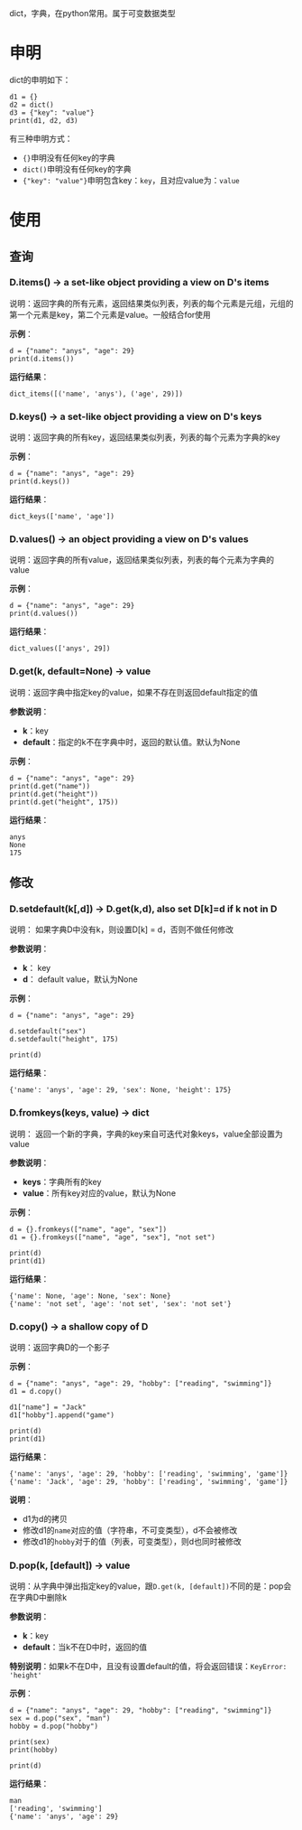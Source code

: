 dict，字典，在python常用。属于可变数据类型
# 申明

dict的申明如下：

```
d1 = {}
d2 = dict()
d3 = {"key": "value"}
print(d1, d2, d3)

```

有三种申明方式：
* ```{}```申明没有任何key的字典
* ```dict()```申明没有任何key的字典
* ```{"key": "value"}```申明包含key：```key```，且对应value为：```value```

# 使用
## 查询
### D.items() -> a set-like object providing a view on D's items

说明：返回字典的所有元素，返回结果类似列表，列表的每个元素是元组，元组的第一个元素是key，第二个元素是value。一般结合for使用

**示例**：

```
d = {"name": "anys", "age": 29}
print(d.items())

```

**运行结果**：

```
dict_items([('name', 'anys'), ('age', 29)])
```

### D.keys() -> a set-like object providing a view on D's keys

说明：返回字典的所有key，返回结果类似列表，列表的每个元素为字典的key

**示例**：

```
d = {"name": "anys", "age": 29}
print(d.keys())

```

**运行结果**：

```
dict_keys(['name', 'age'])
```

### D.values() -> an object providing a view on D's values

说明：返回字典的所有value，返回结果类似列表，列表的每个元素为字典的value

**示例**：

```
d = {"name": "anys", "age": 29}
print(d.values())

```

**运行结果**：

```
dict_values(['anys', 29])
```

### D.get(k, default=None) -> value

说明：返回字典中指定key的value，如果不存在则返回default指定的值

**参数说明**：
* **k**：key
* **default**：指定的k不在字典中时，返回的默认值。默认为None

**示例**：

```
d = {"name": "anys", "age": 29}
print(d.get("name"))
print(d.get("height"))
print(d.get("height", 175))

```

**运行结果**：

```
anys
None
175

```

## 修改
### D.setdefault(k[,d]) -> D.get(k,d), also set D[k]=d if k not in D

说明： 如果字典D中没有k，则设置D[k] = d，否则不做任何修改

**参数说明**：
* **k**： key
* **d**： default value，默认为None

**示例**：

```
d = {"name": "anys", "age": 29}

d.setdefault("sex")
d.setdefault("height", 175)

print(d)

```

**运行结果**：

```
{'name': 'anys', 'age': 29, 'sex': None, 'height': 175}
```

### D.fromkeys(keys, value) -> dict

说明： 返回一个新的字典，字典的key来自可迭代对象keys，value全部设置为value

**参数说明**：
* **keys**：字典所有的key
* **value**：所有key对应的value，默认为None

**示例**：

```
d = {}.fromkeys(["name", "age", "sex"])
d1 = {}.fromkeys(["name", "age", "sex"], "not set")

print(d)
print(d1)

```

**运行结果**：

```
{'name': None, 'age': None, 'sex': None}
{'name': 'not set', 'age': 'not set', 'sex': 'not set'}
```

### D.copy() -> a shallow copy of D

说明：返回字典D的一个影子

**示例**：

```
d = {"name": "anys", "age": 29, "hobby": ["reading", "swimming"]}
d1 = d.copy()

d1["name"] = "Jack"
d1["hobby"].append("game")

print(d)
print(d1)

```

**运行结果**：

```
{'name': 'anys', 'age': 29, 'hobby': ['reading', 'swimming', 'game']}
{'name': 'Jack', 'age': 29, 'hobby': ['reading', 'swimming', 'game']}
```

**说明**：
* d1为d的拷贝
* 修改d1的```name```对应的值（字符串，不可变类型），d不会被修改
* 修改d1的```hobby```对于的值（列表，可变类型），则d也同时被修改

### D.pop(k, [default]) -> value

说明：从字典中弹出指定key的value，跟```D.get(k, [default])```不同的是：pop会在字典D中删除k

**参数说明**：
* **k**：key
* **default**：当k不在D中时，返回的值

**特别说明**：如果k不在D中，且没有设置default的值，将会返回错误：```KeyError: 'height'```

**示例**：

```
d = {"name": "anys", "age": 29, "hobby": ["reading", "swimming"]}
sex = d.pop("sex", "man")
hobby = d.pop("hobby")

print(sex)
print(hobby)

print(d)

```

**运行结果**：

```
man
['reading', 'swimming']
{'name': 'anys', 'age': 29}
```
